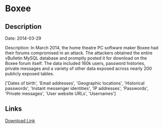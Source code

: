 # Boxee

## Description

Date: 2014-03-29

Description:
In March 2014, the home theatre PC software maker Boxee had their forums compromised in an attack. The attackers obtained the entire vBulletin MySQL database and promptly posted it for download on the Boxee forum itself. The data included 160k users, password histories, private messages and a variety of other data exposed across nearly 200 publicly exposed tables.


['Dates of birth', 'Email addresses', 'Geographic locations', 'Historical passwords', 'Instant messenger identities', 'IP addresses', 'Passwords', 'Private messages', 'User website URLs', 'Usernames']

## Links

[Download Link](https://link-to.net/1229997/72.55696682224166/dynamic/?r=aHR0cHM6Ly93d3cubWVkaWFmaXJlLmNvbS92aWV3L2xLOElBWEd1WjhBbWE4SC9mb3J1bXMuYm94ZWUuY29tL2ZpbGU=)